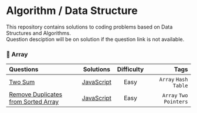 # Algorithm / Data Structure
This repository contains solutions to coding problems based on Data Structures and Algorithms.\
Question desciption will be on solution if the question link is not available.

### :pushpin: Array

| Questions    | Solutions | Difficulty  | Tags   |
| :---        |    :----:   |        :---: |     ----: |
| [Two Sum](https://leetcode.com/problems/two-sum/)   | [JavaScript]()     | Easy  | `Array` `Hash Table`   |
| [Remove Duplicates from Sorted Array](https://leetcode.com/problems/remove-duplicates-from-sorted-array/)   | [JavaScript]()       | Easy    | `Array` `Two Pointers`  |
